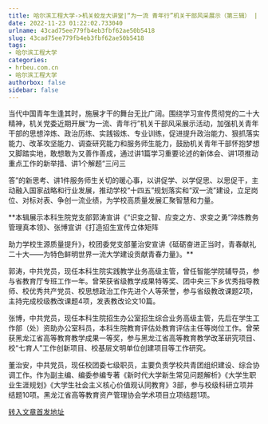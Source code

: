 ```yaml
---
title: 哈尔滨工程大学->机关蛟龙大讲堂|“为一流 青年行”机关干部风采展示（第三辑） | hrbeu.com.cn
date: 2022-11-23 01:22:02.733040
urlname: 43cad75ee779fb4eb3fbf62ae50b5418
slug: 43cad75ee779fb4eb3fbf62ae50b5418
tags: 
- 哈尔滨工程大学
categories:
- hrbeu.com.cn
- 哈尔滨工程大学
authorbox: false
sidebar: false
---
```

当代中国青年生逢其时，施展才干的舞台无比广阔。围绕学习宣传贯彻党的二十大精神，机关党委近期开展“为一流、青年行”机关干部风采展示活动，加强机关青年干部的思想淬炼、政治历练、实践锻炼、专业训练，促进提升政治能力、狠抓落实能力、改革攻坚能力、调查研究能力和服务师生能力，鼓励机关青年干部怀抱梦想又脚踏实地，敢想敢为又善作善成，通过讲1篇学习重要论述的新体会、讲1项推动重点工作的新举措、讲1个解题“三问三
<!--more-->
答”的新思考、讲1件服务师生关切的暖心事，以讲促学、以学促思、以思促干，主动融入国家战略和行业发展，推动学校“十四五”规划落实和“双一流”建设，立足岗位、对标对表、争创一流业绩，为学校高质量发展汇聚智慧和力量。

**本辑展示本科生院党支部郭涛宣讲《“识变之智、应变之方、求变之勇”淬炼教务管理真本领》、张博宣讲《打造招生宣传立体矩阵

助力学校生源质量提升》，校团委党支部董治安宣讲《砥砺奋进正当时，青春献礼二十大——为特色鲜明世界一流大学建设贡献青春力量》。**

郭涛，中共党员，现任本科生院实践教学业务高级主管，曾任智能学院辅导员，参与省教育厅专班工作一年。曾荣获省级教学成果特等奖、团中央三下乡优秀指导教师、校优秀共产党员、校思想政治工作先进个人等荣誉，参与省级教改课题2项，主持完成校级教改课题4项，发表教改论文10篇。

张博，中共党员，现任本科生院招生办公室招生综合业务高级主管，先后在学生工作部（处）资助办公室科员，本科生院教育评估处教育评估主任等岗位工作。曾荣获黑龙江省高等教育教学成果一等奖，参与黑龙江省高等教育教学改革研究项目、校“七育人”工作创新项目、校基层文明单位创建项目等工作研究。

董治安，中共党员，现任校团委七级职员，主要负责学校共青团组织建设、综合协调工作。作为副主编、编委参编专著《新时代大学新生常见问题解析》《大学生职业生涯规划》《大学生社会主义核心价值观认同教育》3部，参与校级科研立项并结题10项。黑龙江省高等教育资产管理协会学术项目立项结题1项。



[转入文章首发地址](http://gongxue.cn/info/1015/73626.htm)
